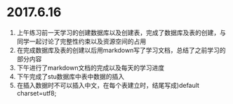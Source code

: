# 2017.6.16
1. 上午练习前一天学习的创建数据库以及创建表，完成了数据库及表的创建，与同学一起讨论了完整性约束以及资源空间的占用
2. 在完成数据库及表的创建以后用markdown写了学习文档，总结了之前学习的部分内容
3. 下午进行了markdown文档的完成以及每天的学习进度
4. 下午完成了stu数据库中表中数据的插入
5. 在插入数据时不可以插入中文，在每个表建立时，结尾写成)default charset=utf8;
